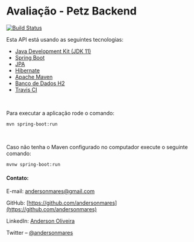 # Avaliação - Petz Backend

[![Build Status](https://travis-ci.org/andersonmares/petz-backend.svg?branch=master)](https://travis-ci.org/andersonmares/petz-backend)

Esta API está usando as seguintes tecnologias:

* [Java Development Kit (JDK 11)](https://docs.oracle.com/en/java/javase/11/)
* [Spring Boot](https://spring.io/projects/spring-boot)
* [JPA](https://docs.spring.io/spring-data/jpa/docs/current/reference/html/)
* [Hibernate](https://hibernate.org/orm/documentation/)
* [Apache Maven](https://maven.apache.org/guides/index.html)
* [Banco de Dados H2](https://www.h2database.com/html/main.html)
* [Travis CI](https://docs.travis-ci.com/)

<br>

Para executar a aplicação rode o comando: 
```
mvn spring-boot:run
```
<br>

Caso não tenha o Maven configurado no computador execute o seguinte comando:  
```
mvnw spring-boot:run
```


#### Contato:

E-mail: [andersonmares@gmail.com](andersonmares@gmail.com)

GitHub: [https://github.com/andersonmares](https://github.com/andersonmares)

LinkedIn: [Anderson Oliveira](https://www.linkedin.com/in/anderson-alves-de-oliveira-a3376521/)

Twitter – [@andersonmares](https://twitter.com/dbader_org)